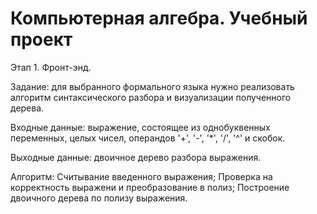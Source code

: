 # Компьютерная алгебра. Учебный проект

Этап 1. Фронт-энд.

Задание: для выбранного формального языка нужно реализовать алгоритм синтаксического разбора и визуализации полученного дерева.

Входные данные: выражение, состоящее из однобуквенных переменных, целых чисел, операндов '+', '-', '*', '/', '^' и скобок.

Выходные данные: двоичное дерево разбора выражения.

Алгоритм:
 Считывание введенного выражения;
 Проверка на корректность выражени и преобразование в полиз;
 Построение двоичного дерева по полизу выражения.
